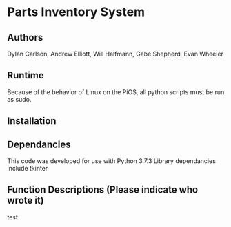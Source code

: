 # Parts Inventory System
## Authors
Dylan Carlson, Andrew Elliott, Will Halfmann, Gabe Shepherd, Evan Wheeler
## Runtime
Because of the behavior of Linux on the PiOS, all python scripts must be run as sudo.
## Installation

## Dependancies
This code was developed for use with Python 3.7.3
Library dependancies include tkinter

## Function Descriptions (Please indicate who wrote it)
test